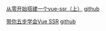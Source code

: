 [从零开始搭建一个vue-ssr（上）](https://segmentfault.com/a/1190000019618170)
[github](https://github.com/TheWalkingFat/ssr-demo)

[带你五步学会Vue SSR](https://segmentfault.com/a/1190000016637877)
[github](https://github.com/leocoder351/vue-ssr-demo/tree/master/01)